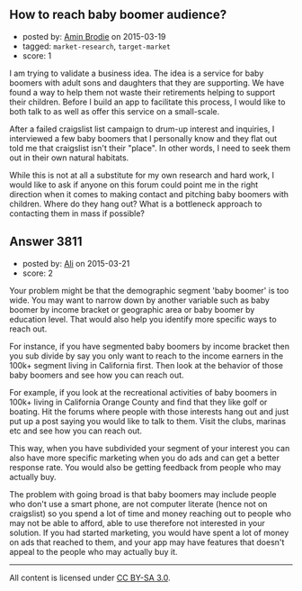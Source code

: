 ## How to reach baby boomer audience?

- posted by: [Amin Brodie](https://stackexchange.com/users/551443/amin-brodie) on 2015-03-19
- tagged: `market-research`, `target-market`
- score: 1

I am trying to validate a business idea. The idea is a service for baby boomers with adult sons and daughters that they are supporting.  We have found a way to help them not waste their retirements helping to support their children.  Before I build an app to facilitate this process, I would like to both talk to as well as offer this service on a small-scale.

After a failed craigslist list campaign to drum-up interest and inquiries, I interviewed a few baby boomers that I personally know and they flat out told me that craigslist isn't their "place". In other words, I need to seek them out in their own natural habitats.  

While this is not at all a substitute for my own research and hard work, I would like to ask if anyone on this forum could point me in the right direction when it comes to making contact and pitching baby boomers with children. Where do they hang out?  What is a bottleneck approach to contacting them in mass if possible?


## Answer 3811

- posted by: [Ali](https://stackexchange.com/users/2815644/ali) on 2015-03-21
- score: 2

Your problem might be that the demographic segment 'baby boomer' is too wide. You may want to narrow down by another variable such as baby boomer by income bracket or geographic area or baby boomer by education level. That would also help you identify more specific ways to reach out. 

For instance, if you have segmented baby boomers by income bracket then you sub divide by say you only want to reach to the income earners in the 100k+ segment living in California first. Then look at the behavior of those baby boomers and see how you can reach out. 

For example, if you look at the recreational activities of baby boomers in 100k+ living in California Orange County and find that they like golf or boating. Hit the forums where people with those interests hang out and just put up a post saying you would like to talk to them. Visit the clubs, marinas etc and see how you can reach out. 

This way, when you have subdivided your segment of your interest you can also have more specific marketing when you do ads and can get a better response rate. You would also be getting feedback from people who may actually buy. 

The problem with going broad is that baby boomers may include people who don't use a smart phone, are not computer literate (hence not on craigslist) so you spend a lot of time and money reaching out to people who may not be able to afford, able to use therefore not interested in your solution. If you had started marketing, you would have spent a lot of money on ads that reached to them, and your app may have features that doesn't appeal to the people who may actually buy it. 



---

All content is licensed under [CC BY-SA 3.0](https://creativecommons.org/licenses/by-sa/3.0/).
